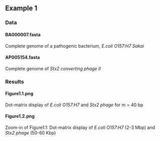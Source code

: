 ## Example 1

### Data
#### BA000007.fasta
Complete genome of a pathogenic bacterium, _E.coli O157:H7 Sakai_

#### AP005154.fasta
Complete genome of _Stx2 converting phage II_

### Results
#### Figure1.1.png
Dot-matrix display of _E.coli O157:H7_ and _Stx2 phage_ for _m_ = 40 bp

#### Figure1.2.png
Zoom-in of Figure1.1: Dot-matrix display of _E.coli O157:H7_ (2-3 Mbp) and _Stx2 phage_ (50-60 Kbp) 

